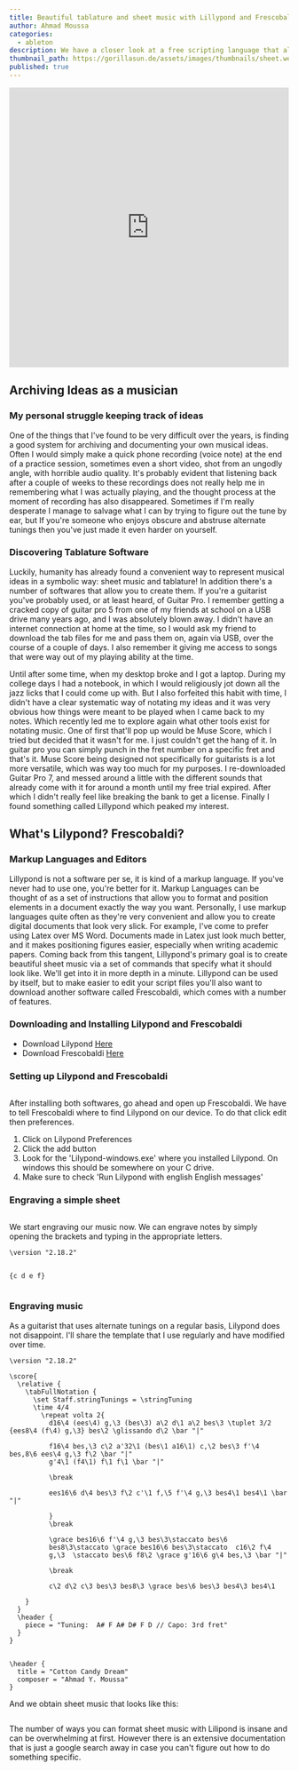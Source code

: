 ```yaml
---
title: Beautiful tablature and sheet music with Lillypond and Frescobaldi
author: Ahmad Moussa
categories:
  - ableton
description: We have a closer look at a free scripting language that allows us to create tablature and sheet music.
thumbnail_path: https://gorillasun.de/assets/images/thumbnails/sheet.webm
published: true
---
```

<div style="width:100%;height:0;padding-bottom:100%;position:relative;"><iframe src="https://giphy.com/embed/MmhZ6qe099sETqGzhZ" width="100%" height="100%" style="position:absolute; pointer-events: none;" frameBorder="0" class="giphy-embed" allowFullScreen></iframe></div>
<p></p>
<h2>Archiving Ideas as a musician</h2>
<h3>My personal struggle keeping track of ideas</h3>
<p> One of the things that I've found to be very difficult over the years, is finding a good system for archiving and documenting your own musical ideas. Often I would simply make a quick phone recording (voice note) at the end of a practice session, sometimes even a short video, shot from an ungodly angle, with horrible audio quality. It's probably evident that listening back after a couple of weeks to these recordings does not really help me in remembering what I was actually playing, and the thought process at the moment of recording has also disappeared. Sometimes if I'm really desperate I manage to salvage what I can by trying to figure out the tune by ear, but If you're someone who enjoys obscure and abstruse alternate tunings then you've just made it even harder on yourself.</p>

<h3>Discovering Tablature Software</h3>
<p> Luckily, humanity has already found a convenient way to represent musical ideas in a symbolic way: sheet music and tablature! In addition there's a number of softwares that allow you to create them. If you're a guitarist you've probably used, or at least heard, of Guitar Pro. I remember getting a cracked copy of guitar pro 5 from one of my friends at school on a USB drive many years ago, and I was absolutely blown away. I didn't have an internet connection at home at the time, so I would ask my friend to download the tab files for me and pass them on, again via USB, over the course of a couple of days. I also remember it giving me access to songs that were way out of my playing ability at the time. </p>

<p>Until after some time, when my desktop broke and I got a laptop. During my college days I had a notebook, in which I would religiously jot down all the jazz licks that I could come up with. But I also forfeited this habit with time, I didn't have a clear systematic way of notating my ideas and it was very obvious how things were meant to be played when I came back to my notes. Which recently led me to explore again what other tools exist for notating music. One of first that'll pop up would be Muse Score, which I tried but decided that it wasn't for me. I just couldn't get the hang of it. In guitar pro you can simply punch in the fret number on a specific fret and that's it. Muse Score being designed not specifically for guitarists is a lot more versatile, which was way too much for my purposes. I re-downloaded Guitar Pro 7, and messed around a little with the different sounds that already come with it for around a month until my free trial expired. After which I didn't really feel like breaking the bank to get a license. Finally I found something called Lillypond which peaked my interest.</p>

<h2> What's Lilypond? Frescobaldi?</h2>
<h3> Markup Languages and Editors</h3>
<p> Lillypond is not a software per se, it is kind of a markup language. If you've never had to use one, you're better for it. Markup Languages can be thought of as a set of instructions that allow you to format and position elements in a document exactly the way you want. Personally, I use markup languages quite often as they're very convenient and allow you to create digital documents that look very slick. For example, I've come to prefer using Latex over MS Word. Documents made in Latex just look much better, and it makes positioning figures easier, especially when writing academic papers. Coming back from this tangent, Lillypond's primary goal is to create beautiful sheet music via a set of commands that specify what it should look like. We'll get into it in more depth in a minute. Lillypond can be used by itself, but to make easier to edit your script files you'll also want to download another software called Frescobaldi, which comes with a number of features. </p>

<h3>Downloading and Installing Lilypond and Frescobaldi</h3>

<ul>
  <li>Download Lilypond <a href='http://lilypond.org/'>Here</a></li>
  <li>Download Frescobaldi <a href='https://frescobaldi.org/download'>Here</a></li>
</ul>

<h3>Setting up Lilypond and Frescobaldi</h3>


<div class="row gtr-200">
			<div class="col-6 col-12-medium"><span class="image fit"><img src="https://gorillasun.de/assets/images/2021-02-09-Creating-beautiful-tabs-and-sheet-music-with-Lillypond-and-Frescobaldi/Settings1.png" alt="" /></span></div>
			<div class="col-6 col-12-medium">
        <p>After installing both softwares, go ahead and open up Frescobaldi. We have to tell Frescobaldi where to find Lilypond on our device. To do that click edit then preferences.</p>

<ol>
  <li>Click on Lilypond Preferences</li>
  <li>Click the add button</li>
  <li>Look for the 'Lilypond-windows.exe' where you installed Lilypond. On windows this should be somewhere on your C drive.</li>
  <li>Make sure to check 'Run Lilypond with english English messages'</li>
</ol>
    </div>
</div>

<h3>Engraving a simple sheet</h3>

<div class="row gtr-200">
			<div class="col-6 col-12-medium"><span class="image fit"><img src="https://gorillasun.de/assets/images/2021-02-09-Creating-beautiful-tabs-and-sheet-music-with-Lillypond-and-Frescobaldi/Sheet2.png" alt="" /></span></div>
			<div class="col-6 col-12-medium">
        <p>We start engraving our music now. We can engrave notes by simply opening the brackets and typing in the appropriate letters.</p>
<pre><code>\version "2.18.2"

{c d e f}
</code></pre>
    </div>
</div>




<h3>Engraving music</h3>
<p>As a guitarist that uses alternate tunings on a regular basis, Lilypond does not disappoint. I'll share the template that I use regularly and have modified over time.</p>

<pre><code>\version "2.18.2"

\score{
  \relative {
    \tabFullNotation {
      \set Staff.stringTunings = \stringTuning <bes, f, bes, ees, f, d>
      \time 4/4
        \repeat volta 2{
          d16\4 (ees\4) g,\3 (bes\3) a\2 d\1 a\2 bes\3 \tuplet 3/2 {ees8\4 (f\4) g,\3} bes\2 \glissando d\2 \bar "|"

          f16\4 bes,\3 c\2 a'32\1 (bes\1 a16\1) c,\2 bes\3 f'\4 bes,8\6 ees\4 g,\3 f\2 \bar "|"
          g'4\1 (f4\1) f\1 f\1 \bar "|"

          \break

          ees16\6 d\4 bes\3 f\2 c'\1 f,\5 f'\4 g,\3 bes4\1 bes4\1 \bar "|"

          }
          \break

          \grace bes16\6 f'\4 g,\3 bes\3\staccato bes\6
          bes8\3\staccato \grace bes16\6 bes\3\staccato  c16\2 f\4
          g,\3 <bes\3 f\2> \staccato bes\6 f8\2 \grace g'16\6 g\4 bes,\3 \bar "|"

          \break

          c\2 d\2 c\3 bes\3 bes8\3 \grace bes\6 bes\3 bes4\3 bes4\1

    }
  }
  \header {
    piece = "Tuning:  A# F A# D# F D // Capo: 3rd fret"
  }
}


\header {
  title = "Cotton Candy Dream"
  composer = "Ahmad Y. Moussa"
}
</code></pre>


<p>And we obtain sheet music that looks like this:</p>
<span class="image fit"><img src="https://gorillasun.de/assets/images/2021-02-09-Creating-beautiful-tabs-and-sheet-music-with-Lillypond-and-Frescobaldi/Sheet1.png" alt="" /></span>

<p>The number of ways you can format sheet music with Lilipond is insane and can be overwhelming at first. However there is an extensive documentation that is just a google search away in case you can't figure out how to do something specific.</p>
